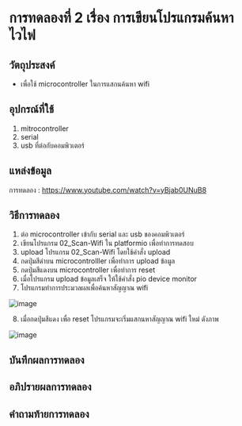 # การทดลองที่ 2 เรื่อง การเขียนโปรแกรมค้นหาไวไฟ

## วัตถุประสงค์
  - เพื่อใช้ microcontroller ในการแสกนค้นหา wifi
  
## อุปกรณ์ที่ใช้
  1. mitrocontroller
  2. serial
  3. usb ที่ต่อกับคอมพิวเตอร์
  
## แหล่งข้อมูล
  การทดลอง : https://www.youtube.com/watch?v=yBjab0UNuB8
  
## วิธีการทดลอง
  1. ต่อ microcontroller เข้ากับ serial และ usb ของคอมพิวเตอร์
  2. เขียนโปรแกรม 02_Scan-Wifi ใน platformio เพื่อทำการทดสอบ
  3. upload โปรแกรม 02_Scan-Wifi โดยใช้คำสั่ง upload
  4. กดปุ่มสีดำบน microcontrolller เพื่อทำการ upload ข้อมูล
  5. กดปุ่มสีแดงบน microcontroller เพื่อทำการ reset
  6. เมื่อโปรแกรม upload ข้อมูลเสร็จ ให้ใช้คำสั่ง pio device monitor
  7. โปรแกรมทำการประมวลผลเพื่อค้นหาสัญญาณ wifi
  
  ![image](https://user-images.githubusercontent.com/80879780/112144508-e33eba80-8c0b-11eb-9a01-092f88370748.png)

  8. เมื่อกดปุ่มสีแดง เพื่อ reset โปรแกรมจะเริ่มแสกนหาสัญญาณ wifi ใหม่ ดังภาพ
  
   ![image](https://user-images.githubusercontent.com/80879780/112144918-4c263280-8c0c-11eb-8687-f4b82159aefb.png)
  
## บันทึกผลการทดลอง
## อภิปรายผลการทดลอง
## คำถามท้ายการทดลอง
